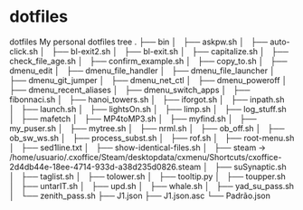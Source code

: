 # dotfiles
dotfiles
My personal dotfiles
tree
.
├── bin
│   ├── askpw.sh
│   ├── auto-click.sh
│   ├── bl-exit2.sh
│   ├── bl-exit.sh
│   ├── capitalize.sh
│   ├── check_file_age.sh
│   ├── confirm_example.sh
│   ├── copy_to.sh
│   ├── dmenu_edit
│   ├── dmenu_file_handler
│   ├── dmenu_file_launcher
│   ├── dmenu_git_jumper
│   ├── dmenu_net_ctl
│   ├── dmenu_poweroff
│   ├── dmenu_recent_aliases
│   ├── dmenu_switch_apps
│   ├── fibonnaci.sh
│   ├── hanoi_towers.sh
│   ├── iforgot.sh
│   ├── inpath.sh
│   ├── launch.sh
│   ├── lightsOn.sh
│   ├── limp.sh
│   ├── log_stuff.sh
│   ├── mafetch
│   ├── MP4toMP3.sh
│   ├── myfind.sh
│   ├── my_puser.sh
│   ├── mytree.sh
│   ├── nrml.sh
│   ├── ob_off.sh
│   ├── ob_sw_ws.sh
│   ├── process_subst.sh
│   ├── rof.sh
│   ├── root-menu.sh
│   ├── sed1line.txt
│   ├── show-identical-files.sh
│   ├── steam -> /home/usuario/.cxoffice/Steam/desktopdata/cxmenu/Shortcuts/cxoffice-2d4db44e-18ee-4714-933d-a38d235d0826.steam
│   ├── suSynaptic.sh
│   ├── taglist.sh
│   ├── tolower.sh
│   ├── tooltip.py
│   ├── toupper.sh
│   ├── untarIT.sh
│   ├── upd.sh
│   ├── whale.sh
│   ├── yad_su_pass.sh
│   └── zenith_pass.sh
├── J1.json
├── J1.json.asc
└── Padrão.json
